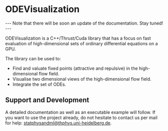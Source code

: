 ODEVisualization
================

--- Note that there will be soon an update of the documentation. Stay tuned! --- 

ODEVisualization is a C++/Thrust/Cuda library that has a focus on fast evaluation of high-dimensional sets of ordinary differential equations on a GPU.

The library can be used to:

- Find and valuate fixed points (attractive and repulsive) in the high-dimensional flow field.
- Visualise two dimensional views of the high-dimensional flow field.
- Integrate the set of ODEs.

Support and Development
----------------------
A detailed documentation as well as an executable example will follow. If you want to use the project already, do not hesitate to contact us per mail for help: statphysandml@thphys.uni-heidelberg.de.

